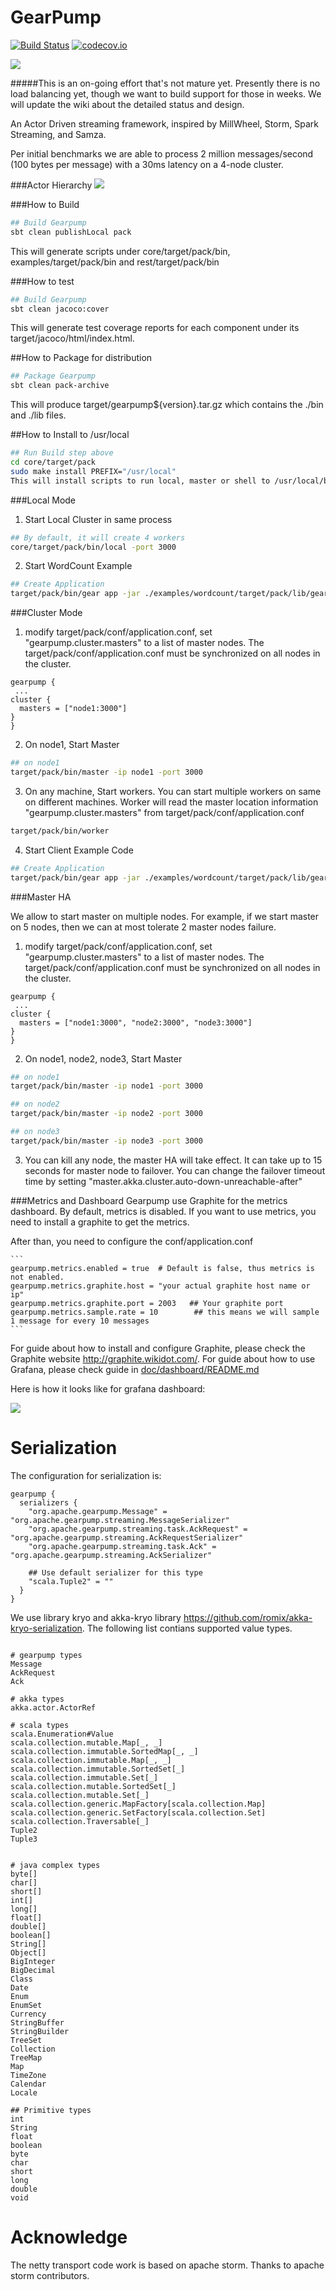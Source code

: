 GearPump
========

[![Build Status](https://travis-ci.org/intel-hadoop/gearpump.svg?branch=master)](https://travis-ci.org/intel-hadoop/gearpump?branch=master)
[![codecov.io](https://codecov.io/github/intel-hadoop/gearpump/coverage.svg?branch=master)](https://codecov.io/github/intel-hadoop/gearpump?branch=master)

![](https://raw.githubusercontent.com/clockfly/gearpump/master/doc/logo/logo.png)

#####This is an on-going effort that's not mature yet. Presently there is no load balancing yet, though we want to build support for those in weeks. We will update the wiki about the detailed status and design.

An Actor Driven streaming framework, inspired by MillWheel, Storm, Spark Streaming, and Samza.

Per initial benchmarks we are able to process 2 million messages/second (100 bytes per message) with a 30ms latency on a 4-node cluster.


###Actor Hierarchy
![](https://raw.githubusercontent.com/clockfly/gearpump/master/doc/actor_hierachy.png)

###How to Build
  ```bash
  ## Build Gearpump
  sbt clean publishLocal pack
  ```
  This will generate scripts under core/target/pack/bin, examples/target/pack/bin and rest/target/pack/bin

###How to test
  ```bash
  ## Build Gearpump
  sbt clean jacoco:cover
  ```
  This will generate test coverage reports for each component under its target/jacoco/html/index.html.

##How to Package for distribution
  ```bash
  ## Package Gearpump
  sbt clean pack-archive
  ```
  This will produce target/gearpump${version}.tar.gz which contains the ./bin and ./lib files.

##How to Install to /usr/local
  ```bash
  ## Run Build step above
  cd core/target/pack
  sudo make install PREFIX="/usr/local"
  This will install scripts to run local, master or shell to /usr/local/bin and jars to /usr/local/lib.
  ```

###Local Mode

1. Start Local Cluster in same process
  ```bash
  ## By default, it will create 4 workers
  core/target/pack/bin/local -port 3000
  ```

2. Start WordCount Example
  
  ```bash
  ## Create Application
  target/pack/bin/gear app -jar ./examples/wordcount/target/pack/lib/gearmp-examples-wordcount-0.2.jar org.apache.gearpump.streaming.examples.wordcount.WordCount -master 127.0.0.1:3000
  ```


###Cluster Mode

1. modify target/pack/conf/application.conf, set "gearpump.cluster.masters" to a list of master nodes. The target/pack/conf/application.conf must be synchronized on all nodes in the cluster.

  ```
  gearpump {
   ...
  cluster {
    masters = ["node1:3000"]
  }
  }
  ```
  
2. On node1, Start Master
  ```bash
  ## on node1
  target/pack/bin/master -ip node1 -port 3000  
  ```

3. On any machine, Start workers. You can start multiple workers on same on different machines. Worker will read the master location information "gearpump.cluster.masters" from target/pack/conf/application.conf

  ```bash
  target/pack/bin/worker
  ```
  
4. Start Client Example Code
  ```bash
  ## Create Application
  target/pack/bin/gear app -jar ./examples/wordcount/target/pack/lib/gearmp-examples-wordcount-0.2.jar org.apache.gearpump.streaming.examples.wordcount.WordCount -master 127.0.0.1:3000
  ```

###Master HA

We allow to start master on multiple nodes. For example, if we start master on 5 nodes, then we can at most tolerate 2 master nodes failure. 

1. modify target/pack/conf/application.conf, set "gearpump.cluster.masters" to a list of master nodes. The target/pack/conf/application.conf must be synchronized on all nodes in the cluster.

  ```
  gearpump {
   ...
  cluster {
    masters = ["node1:3000", "node2:3000", "node3:3000"]
  }
  }
  ```

2. On node1, node2, node3, Start Master
  ```bash
  ## on node1
  target/pack/bin/master -ip node1 -port 3000  
  
  ## on node2
  target/pack/bin/master -ip node2 -port 3000  
  
  ## on node3
  target/pack/bin/master -ip node3 -port 3000  
  ```  

3. You can kill any node, the master HA will take effect. It can take up to 15 seconds for master node to failover. You can change the failover timeout time by setting "master.akka.cluster.auto-down-unreachable-after"
  
###Metrics and Dashboard
Gearpump use Graphite for the metrics dashboard. By default, metrics is disabled. If you want to use metrics, you need to install a graphite to get the metrics.

After than, you need to configure the conf/application.conf

    ```
	gearpump.metrics.enabled = true  # Default is false, thus metrics is not enabled.
	gearpump.metrics.graphite.host = "your actual graphite host name or ip"  
	gearpump.metrics.graphite.port = 2003   ## Your graphite port
	gearpump.metrics.sample.rate = 10        ## this means we will sample 1 message for every 10 messages
	```
For guide about how to install and configure Graphite, please check the Graphite website http://graphite.wikidot.com/.	For guide about how to use Grafana, please check guide in [doc/dashboard/README.md](doc/dashboard/README.md)

Here is how it looks like for grafana dashboard:

![](https://raw.githubusercontent.com/clockfly/gearpump/master/doc/dashboard.png)

Serialization
========================

The configuration for serialization is:

```
gearpump {
  serializers {
    "org.apache.gearpump.Message" = "org.apache.gearpump.streaming.MessageSerializer"
    "org.apache.gearpump.streaming.task.AckRequest" = "org.apache.gearpump.streaming.AckRequestSerializer"
    "org.apache.gearpump.streaming.task.Ack" = "org.apache.gearpump.streaming.AckSerializer"

    ## Use default serializer for this type
    "scala.Tuple2" = ""
  }
}
```

We use library kryo and akka-kryo library https://github.com/romix/akka-kryo-serialization. The following list contians supported value types.

```

# gearpump types
Message
AckRequest
Ack

# akka types
akka.actor.ActorRef

# scala types
scala.Enumeration#Value
scala.collection.mutable.Map[_, _]
scala.collection.immutable.SortedMap[_, _]
scala.collection.immutable.Map[_, _]
scala.collection.immutable.SortedSet[_]
scala.collection.immutable.Set[_]
scala.collection.mutable.SortedSet[_]
scala.collection.mutable.Set[_]
scala.collection.generic.MapFactory[scala.collection.Map]
scala.collection.generic.SetFactory[scala.collection.Set]
scala.collection.Traversable[_]
Tuple2
Tuple3


# java complex types
byte[]
char[]
short[]
int[]
long[]
float[]
double[]
boolean[]
String[]
Object[]
BigInteger
BigDecimal
Class
Date
Enum
EnumSet
Currency
StringBuffer
StringBuilder
TreeSet
Collection
TreeMap
Map
TimeZone
Calendar
Locale

## Primitive types
int
String
float
boolean
byte
char
short
long
double
void
```

Acknowledge
========================
The netty transport code work is based on apache storm. Thanks to apache storm contributors.
